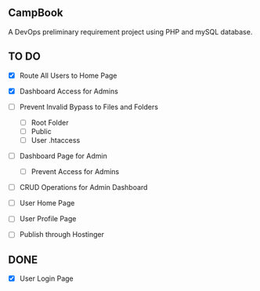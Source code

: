 ## CampBook

A DevOps preliminary requirement project using PHP and mySQL database.

## TO DO

- [x] Route All Users to Home Page
- [x] Dashboard Access for Admins
- [ ] Prevent Invalid Bypass to Files and Folders
    - [ ] Root Folder
    - [ ] Public
    - [ ] User .htaccess
- [ ] Dashboard Page for Admin
    - [ ] Prevent Access for Admins
- [ ] CRUD Operations for Admin Dashboard
- [ ] User Home Page
- [ ] User Profile Page
- [ ] Publish through Hostinger


## DONE
- [x] User Login Page